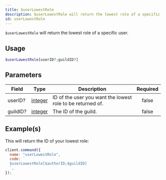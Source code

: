 ```yaml
---
title: $userLowestRole
description: $userLowestRole will return the lowest role of a specific user.
id: userLowestRole
---
```


`$userLowestRole` will return the lowest role of a specific user.

## Usage

```php
$userLowestRole[userID?;guildID?]
```

## Parameters

| Field    | Type                                                                                                | Description                                                | Required |
| -------- | --------------------------------------------------------------------------------------------------- | ---------------------------------------------------------- | :------: |
| userID?  | [integer](https://developer.mozilla.org/en-US/docs/Web/JavaScript/Reference/Global_Objects/Integer) | ID of the user you want the lowest role to be returned of. |  false   |
| guildID? | [integer](https://developer.mozilla.org/en-US/docs/Web/JavaScript/Reference/Global_Objects/Integer) | The ID of the guild.                                       |  false   |

## Example(s)

This will return the ID of your lowest role:

```javascript
client.command({
  name: "userLowestRole",
  code: `
  $userLowestRole[$authorID;$guildID]
  `,
});
```
